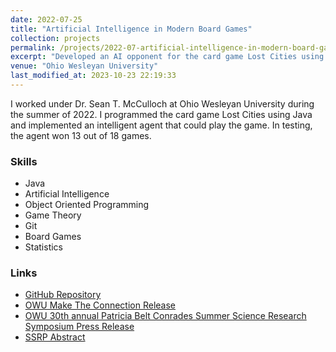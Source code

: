 ```yaml
---
date: 2022-07-25
title: "Artificial Intelligence in Modern Board Games"
collection: projects
permalink: /projects/2022-07-artificial-intelligence-in-modern-board-games
excerpt: "Developed an AI opponent for the card game Lost Cities using object oriented principles in Java."
venue: "Ohio Wesleyan University"
last_modified_at: 2023-10-23 22:19:33
---
```


I worked under Dr. Sean T. McCulloch at Ohio Wesleyan University during the summer of 2022. I programmed the card game Lost Cities using Java and implemented an intelligent agent that could play the game. In testing, the agent won 13 out of 18 games.

### Skills

- Java
- Artificial Intelligence
- Object Oriented Programming
- Game Theory
- Git
- Board Games
- Statistics

### Links

- [GitHub Repository](https://github.com/Aadarsha2002/LostCities)
- [OWU Make The Connection Release](https://www.owu.edu/news-media/details/a-better-bot/)
- [OWU 30th annual Patricia Belt Conrades Summer Science Research Symposium Press Release](https://www.owu.edu/news-media/details/plunging-in/)
- [SSRP Abstract](https://www.owu.edu/about/offices-services-directory/academic-affairs/academic-resources/summer-science-research-program/symposium/2022-abstracts/abstract-board-12/)
